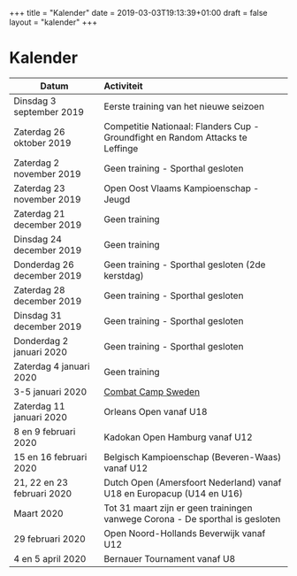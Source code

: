 +++
title = "Kalender"
date = 2019-03-03T19:13:39+01:00
draft = false
layout = "kalender"
+++
# Kalender
| Datum                          | Activiteit                                                                                |
| -------------------------------|:------------------------------------------------------------------------------------------|
| Dinsdag 3  september 2019      | Eerste training van het nieuwe seizoen                                                    | 
| Zaterdag 26  oktober 2019      | Competitie Nationaal: Flanders Cup - Groundfight en Random Attacks te Leffinge            | 
| Zaterdag 2   november 2019     | Geen training - Sporthal gesloten                                                         | 
| Zaterdag 23   november 2019    | Open Oost Vlaams Kampioenschap - Jeugd                                                    | 
| Zaterdag 21 december 2019      | Geen training                                                                             | 
| Dinsdag 24 december 2019       | Geen training                                                                             | 
| Donderdag 26 december 2019     | Geen training - Sporthal gesloten (2de kerstdag)                                          | 
| Zaterdag 28 december 2019      | Geen training - Sporthal gesloten                                                         | 
| Dinsdag 31 december 2019       | Geen training - Sporthal gesloten                                                         | 
| Donderdag 2 januari 2020       | Geen training - Sporthal gesloten                                                         | 
| Zaterdag 4 januari 2020        | Geen training                                                                             | 
| 3-5 januari 2020               | [Combat Camp Sweden](http://combatcampsweden.se)                                          | 
| Zaterdag 11 januari 2020       | Orleans Open vanaf U18                                                                    |
| 8 en 9 februari 2020           | Kadokan Open Hamburg vanaf U12                                                            |
| 15 en 16 februari 2020         | Belgisch Kampioenschap (Beveren-Waas) vanaf U12                                           |
| 21, 22 en 23 februari 2020     | Dutch Open (Amersfoort Nederland) vanaf U18 en Europacup (U14 en U16)                     |
| Maart 2020                     | Tot 31 maart zijn er geen trainingen vanwege Corona - De sporthal is gesloten             |
| 29 februari 2020               | Open Noord-Hollands Beverwijk vanaf U12                                                   |
| 4 en 5 april 2020              | Bernauer Tournament vanaf U8                                                              |